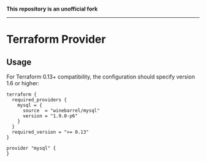 **This repository is an unofficial fork**

---

Terraform Provider
==================

Usage
-----

For Terraform 0.13+ compatibility, the configuration should specify version 1.6 or higher:

```hcl
terraform {
  required_providers {
    mysql = {
      source  = "winebarrel/mysql"
      version = "1.9.0-p6"
    }
  }
  required_version = ">= 0.13"
}

provider "mysql" {
}
```

